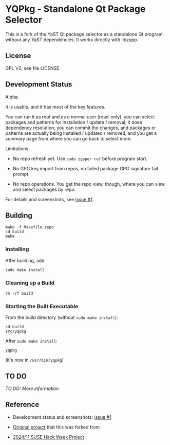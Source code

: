 # YQPkg - Standalone Qt Package Selector

This is a fork of the YaST Qt package selector as a standalone Qt program
without any YaST dependencies. It works directly with libzypp.


## License

GPL V2; see file LICENSE.


## Development Status

Alpha.

It is usable, and it has most of the key features.

You can run it as root and as a normal user (read-only), you can select
packages and patterns for installation / update / removal, it does dependency
resolution; you can commit the changes, and packages or patterns are actually
being installed / updated / removed, and you get a summary page from where you
can go back to select more.

Limitations:

- No repo refresh yet. Use `sudo zypper ref` before program start.

- No GPG key import from repos, no failed package GPG signature fail prompt.

- No repo operations. You get the repo view, though, where you can view and
  select packages by repo.

For details and screenshots, see [issue #1](https://github.com/shundhammer/yqpkg/issues/1).


## Building

```
make -f Makefile.repo
cd build
make
```

### Installing

After building, add

```
sudo make install
```

### Cleaning up a Build

```
rm -rf build
```

### Starting the Built Executable

From the build directory (without `sudo make install`):

```
cd build
src/yqpkg
```

After `sudo make install`:

```
yqpkg
```

(it's now in `/usr/bin/yqpkg`)


## TO DO

_TO DO: More information_


## Reference

- Development status and screenshots: [issue #1](https://github.com/shundhammer/yqpkg/issues/1)

- [Original project](https://github.com/libyui/libyui) that this was forked from
- [2024/11 SUSE Hack Week Project](https://hackweek.opensuse.org/24/projects/yqpkg-bringing-the-single-package-selection-back-to-life)
